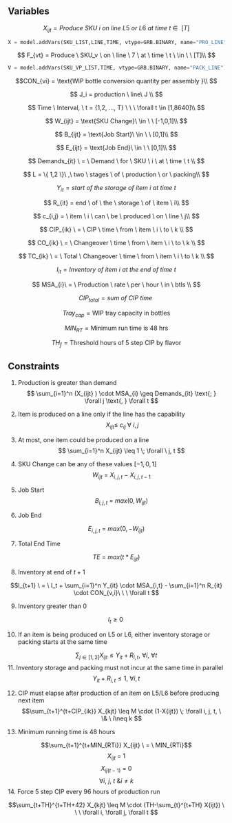## Variables

$$ X_{ijt} = Produce \ SKU \ i \ on \ line \ L5 \ or \  L6 \ at \ time \ t \ \in \ \ [T] $$
```python
X = model.addVars(SKU_LIST,LINE,TIME, vtype=GRB.BINARY, name="PRO_LINE")
```
$$ F_{vt} = Produce \ SKU_v \ on \ line \ 7 \ at \ time \ t \ \in \ \ [T]\\ $$
```python
V = model.addVars(SKU_VP_LIST,TIME, vtype=GRB.BINARY, name="PACK_LINE")
```
$$CON_{vi} = \text{WIP bottle conversion quantity per assembly }\\ $$

$$ J_i = production \ line\ J \\ $$

$$ Time \ Interval, \ t = {1,2, ..., T} \ \ \ \forall t \in [1,8640]\\ $$

$$ W_{ijt} = \text{SKU Change}\ \in \ \ [-1,0,1]\\ $$

$$ B_{ijt} = \text{Job Start}\ \in \ \ [0,1]\\ $$

$$ E_{ijt} = \text{Job End}\ \in \ \ [0,1]\\ $$

$$ Demands_{it} \ = \ Demand \ for \ SKU \ i \ at \ time \ t \\ $$

$$ L = \{ 1,2 \}\ ,\ two \ stages \ of \ production \ or \ packing\\ $$

$$ Y_{it} = start \ of \ the \ storage \ of \ item \ i \ at \ time \ t $$

$$ R_{it} = end \ of \ the \ storage \ of \ item \ i\\ $$

$$ c_{i,j} = \ item \ i \ can \ be \ produced \ on \ line \ j\\ $$

$$ CIP_{ik} \ = \ CIP \ time \ from \ item \ i \ to \ k \\ $$

$$ CO_{ik} \ = \ Changeover \ time \ from \ item \ i \ to \ k \\ $$

$$ TC_{ik} \ = \ Total \ Changeover \ time \ from \ item \ i \ to \ k \\ $$

$$ I_{it} = Inventory \ of \ item \ i \ at \ the \ end \ of \ time \ t $$

$$ MSA_{i}\ = \ Production \ rate \ per \ hour \ in \ btls \\ $$

$$ CIP_{total} = sum \ of \ CIP \ time\ $$

$$ Tray_{cap} = \text{WIP tray capacity in bottles}$$

$$ MIN_{RT} = \text{Minimum run time is 48 hrs}$$

$$ TH_f = \text{Threshold hours of 5 step CIP by flavor}$$

## Constraints

  


1. Production is greater than demand
$$ \sum_{i=1}^n (X_{ijt} ) \cdot MSA_{i} \geq Demands_{it} \text{; } \forall j \text{, } \forall t  $$

  
  
2. Item is produced on a line only if the line has the capability
$$ \ X_{ijt} \leq \ c_{ij} \; \forall \ i , j $$

  
3. At most, one item could be produced on a line
$$ \sum_{i=1}^n X_{ijt} \leq 1 \;  \forall \ j, t $$
4. SKU Change can be any of these values $[-1,0,1]$
$$ W_{ijt} \ = \ X_{i,j,t} \ - \ X_{i,j,t-1} $$

5. Job Start
$$ B_{i,j,t} \ = \ max (0, W_{ijt} ) $$
6. Job End

$$E_{i,j,t} \ = \ max (0, -W_{ijt} ) $$

7. Total End Time

$$TE \ = \ max (t * E_{ijt} ) $$

  

8. Inventory at end of $t+1$

$$I_{t+1} \ = \ I_t + \sum_{i=1}^n Y_{it} \cdot MSA_{i,t} - \sum_{i=1}^n R_{it} \cdot CON_{v,i}\ \ \ \forall t $$

  
9. Inventory greater than $0$

$$I_t \geq 0\ $$

10. If an item is being produced on L5 or L6, either inventory storage or packing starts at the same time

$$\sum_{j \in [1,2]} X_{ijt} \leq Y_{it} + R_{i,t} \text{, } \forall i \text{, } \forall t $$
11. Inventory storage and packing must not incur at the same time in parallel
$$Y_{it} + R_{i,t} \leq 1 \text{, } \forall i , t $$

  
12. CIP must elapse after production of an item on L5/L6 before producing next item
$$\sum_{t+1}^{t+CIP_{ik}} X_{kjt} \leq M \cdot (1-X{ijt}) \; \forall i, j, t, \ \& \ i\neq k $$

13. Minimum running time is 48 hours

$$\sum_{t+1}^{t+MIN_{RTi}} X_{ijt} \ = \ MIN_{RTi}$$
$$X_{ijt}\ =\ 1$$
$$X_{ij(t-1)}\ =\ 0$$
$$\forall i, \ j, \ t \ \& i\neq k $$
14. Force 5 step CIP every 96 hours of production run

$$\sum_{t+TH}^{t+TH+42} X_{kjt} \leq M \cdot (TH-\sum_{t}^{t+TH} X{ijt}) \ \ \ \forall i, \forall j, \forall t $$
